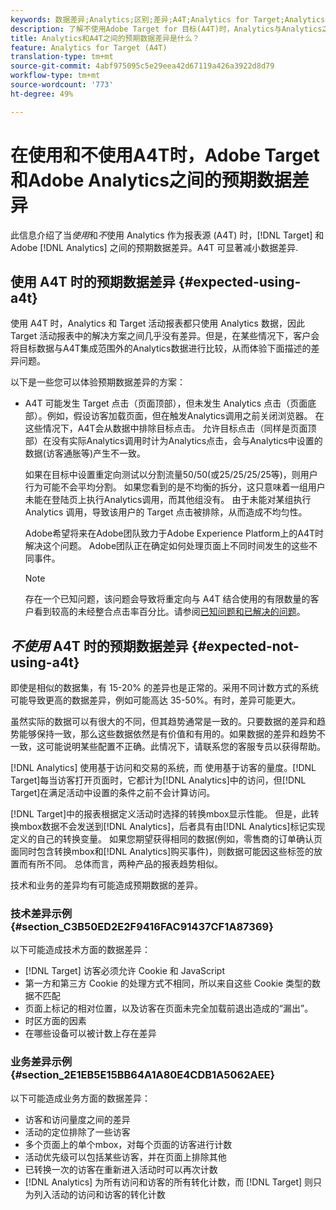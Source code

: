 ```yaml
---
keywords: 数据差异;Analytics;区别;差异;A4T;Analytics for Target;Analytics 作为报表源;差别
description: 了解不使用Adobe Target for 目标(A4T)时，Analytics与Analytics之间的预期数据差异，这可以彻底消除数据差异。
title: Analytics和A4T之间的预期数据差异是什么？
feature: Analytics for Target (A4T)
translation-type: tm+mt
source-git-commit: 4abf975095c5e29eea42d67119a426a3922d8d79
workflow-type: tm+mt
source-wordcount: '773'
ht-degree: 49%

---
```



# 在使用和不使用A4T时，Adobe Target和Adobe Analytics之间的预期数据差异

此信息介绍了当&#x200B;*使用*&#x200B;和&#x200B;*不*&#x200B;使用 Analytics 作为报表源 (A4T) 时，[!DNL Target] 和 Adobe [!DNL Analytics] 之间的预期数据差异。A4T 可显著减小数据差异.

## 使用 A4T 时的预期数据差异 {#expected-using-a4t}

使用 A4T 时，Analytics 和 Target 活动报表都只使用 Analytics 数据，因此 Target 活动报表中的解决方案之间几乎没有差异。但是，在某些情况下，客户会将目标数据与A4T集成范围外的Analytics数据进行比较，从而体验下面描述的差异问题。

以下是一些您可以体验预期数据差异的方案：

* A4T 可能发生 Target 点击（页面顶部），但未发生 Analytics 点击（页面底部）。例如，假设访客加载页面，但在触发Analytics调用之前关闭浏览器。 在这些情况下，A4T会从数据中排除目标点击。 允许目标点击（同样是页面顶部）在没有实际Analytics调用时计为Analytics点击，会与Analytics中设置的数据(访客通胀等)产生不一致。

   如果在目标中设置重定向测试以分割流量50/50(或25/25/25/25等)，则用户行为可能不会平均分割。 如果您看到的是不均衡的拆分，这只意味着一组用户未能在登陆页上执行Analytics调用，而其他组没有。 由于未能对某组执行 Analytics 调用，导致该用户的 Target 点击被排除，从而造成不均匀性。

   Adobe希望将来在Adobe团队致力于Adobe Experience Platform上的A4T时解决这个问题。 Adobe团队正在确定如何处理页面上不同时间发生的这些不同事件。

   >[!NOTE]
   >
   >存在一个已知问题，该问题会导致将重定向与 A4T 结合使用的有限数量的客户看到较高的未经整合点击率百分比。请参阅[已知问题和已解决的问题](/help/r-release-notes/known-issues-resolved-issues.md#redirect)。

## *不使用* A4T 时的预期数据差异 {#expected-not-using-a4t}

即使是相似的数据集，有 15-20% 的差异也是正常的。采用不同计数方式的系统可能导致更高的数据差异，例如可能高达 35-50%。有时，差异可能更大。

虽然实际的数据可以有很大的不同，但其趋势通常是一致的。只要数据的差异和趋势能够保持一致，那么这些数据依然是有价值和有用的。如果数据的差异和趋势不一致，这可能说明某些配置不正确。此情况下，请联系您的客服专员以获得帮助。

[!DNL Analytics] 使用基于访问和交易的系统，而 使用基于访客的量度。[!DNL Target]每当访客打开页面时，它都计为[!DNL Analytics]中的访问，但[!DNL Target]在满足活动中设置的条件之前不会计算访问。

[!DNL Target]中的报表根据定义活动时选择的转换mbox显示性能。 但是，此转换mbox数据不会发送到[!DNL Analytics]，后者具有由[!DNL Analytics]标记实现定义的自己的转换变量。 如果您期望获得相同的数据(例如，零售商的订单确认页面同时包含转换mbox和[!DNL Analytics]购买事件)，则数据可能因这些标签的放置而有所不同。 总体而言，两种产品的报表趋势相似。

技术和业务的差异均有可能造成预期数据的差异。

### 技术差异示例 {#section_C3B50ED2E2F9416FAC91437CF1A87369}

以下可能造成技术方面的数据差异：

* [!DNL Target] 访客必须允许 Cookie 和 JavaScript
* 第一方和第三方 Cookie 的处理方式不相同，所以来自这些 Cookie 类型的数据不匹配
* 页面上标记的相对位置，以及访客在页面未完全加载前退出造成的“漏出”。
* 时区方面的因素
* 在哪些设备可以被计数上存在差异

### 业务差异示例  {#section_2E1EB5E15BB64A1A80E4CDB1A5062AEE}

以下可能造成业务方面的数据差异：

* 访客和访问量度之间的差异
* 活动的定位排除了一些访客
* 多个页面上的单个mbox，对每个页面的访客进行计数
* 活动优先级可以包括某些访客，并在页面上排除其他
* 已转换一次的访客在重新进入活动时可以再次计数
* [!DNL Analytics] 为所有访问和访客的所有转化计数，而 [!DNL Target] 则只为列入活动的访问和访客的转化计数